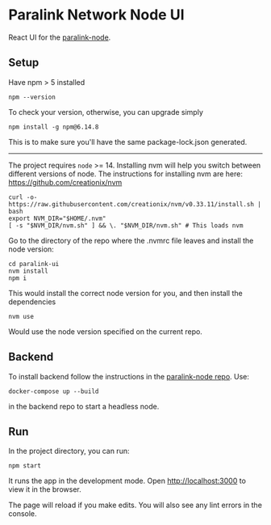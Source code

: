 # Paralink Network Node UI

React UI for the [paralink-node](https://github.com/paralink-network/paralink-node).

## Setup

Have npm > 5 installed
```
npm --version
```
To check your version, otherwise, you can upgrade simply

```
npm install -g npm@6.14.8
```

This is to make sure you'll have the same package-lock.json generated.

______

The project requires `node` >= 14. 
Installing nvm will help you switch between different versions of node. The instructions for installing nvm are here: https://github.com/creationix/nvm

```
curl -o- https://raw.githubusercontent.com/creationix/nvm/v0.33.11/install.sh | bash
export NVM_DIR="$HOME/.nvm"
[ -s "$NVM_DIR/nvm.sh" ] && \. "$NVM_DIR/nvm.sh" # This loads nvm
```

Go to the directory of the repo where the .nvmrc file leaves and install the node version: 

```
cd paralink-ui
nvm install
npm i
```

This would install the correct node version for you, and then install the dependencies

```
nvm use
```

Would use the node version specified on the current repo.


## Backend

To install backend follow the instructions in the [paralink-node repo](https://github.com/paralink-network/paralink-node). 
Use:

```
docker-compose up --build
```

in the backend repo to start a headless node.


## Run

In the project directory, you can run:

`npm start`

It runs the app in the development mode. Open [http://localhost:3000](http://localhost:3000) to view it in the browser.

The page will reload if you make edits. You will also see any lint errors in the console.
